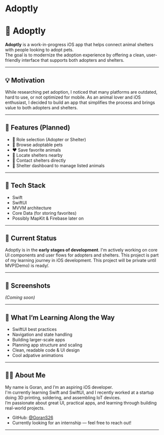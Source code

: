 # Adoptly

# 🐾 Adoptly

**Adoptly** is a work-in-progress iOS app that helps connect animal shelters with people looking to adopt pets.  
The goal is to modernize the adoption experience by offering a clean, user-friendly interface that supports both adopters and shelters.

---

## 💡 Motivation

While researching pet adoption, I noticed that many platforms are outdated, hard to use, or not optimized for mobile. As an animal lover and iOS enthusiast, I decided to build an app that simplifies the process and brings value to both adopters and shelters.

---

## 📱 Features (Planned)

- 🔑 Role selection (Adopter or Shelter)
- 🐶 Browse adoptable pets
- ❤️ Save favorite animals
- 📍 Locate shelters nearby
- 💬 Contact shelters directly
- 🧾 Shelter dashboard to manage listed animals

---

## 🔧 Tech Stack

- Swift
- SwiftUI
- MVVM architecture 
- Core Data (for storing favorites)
- Possibly MapKit & Firebase later on

---

## 🚧 Current Status

Adoptly is in the **early stages of development**. I'm actively working on core UI components and user flows for adopters and shelters. This project is part of my learning journey in iOS development.
This project will be private until MVP(Demo) is ready/.

---

## 📸 Screenshots

*(Coming soon)*

---

## 🧠 What I’m Learning Along the Way

- SwiftUI best practices
- Navigation and state handling
- Building larger-scale apps
- Planning app structure and scaling
- Clean, readable code & UI design
- Cool adpative animations

---

## 👨‍💻 About Me

My name is Goran, and I’m an aspiring iOS developer.  
I'm currently learning Swift and SwiftUI, and I recently worked at a startup doing 3D printing, soldering, and assembling IoT devices.  
I’m passionate about great UI, practical apps, and learning through building real-world projects.

- GitHub: [@GoranS26](https://github.com/GoranS26)
- Currently looking for an internship — feel free to reach out!

---


